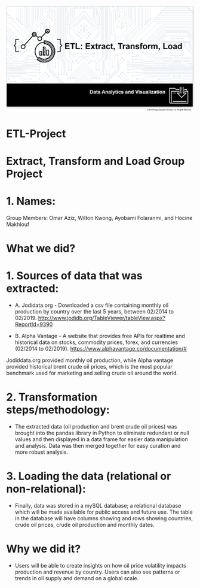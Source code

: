 ![etl.png](etl.PNG)



# ETL-Project

# Extract, Transform and Load Group Project

# 1. Names:

Group Members: Omar Aziz, Wilton Kwong, Ayobami Folaranmi, and Hocine Makhlouf 




# What we did?

# 1. Sources of data that was extracted:

* A. Jodidata.org - Downloaded a csv file containing monthly oil production by country over the last 5 years, between 02/2014 to 02/2019. http://www.jodidb.org/TableViewer/tableView.aspx?ReportId=9390

* B. Alpha Vantage - A website that provides free APIs for realtime and historical data on stocks, commodity prices, forex, and currencies (02/2014 to 02/2019).
https://www.alphavantage.co/documentation/#

Jodiddata.org provided monthly oil production, while Alpha vantage provided historical brent crude oil prices, which is the most popular benchmark used for marketing and selling crude oil around the world.

# 2. Transformation steps/methodology:

* The extracted data (oil production and brent crude oil prices) was brought into the pandas library in Python to eliminate redundant or null values and then displayed in a data frame for easier data manipulation and analysis. Data was then merged together for easy curation and more robust analysis.

# 3. Loading the data (relational or non-relational):  

* Finally, data was stored in a mySQL database; a relational database which will be made available for public access and future use. The table in the database will have columns showing and rows showing countries, crude oil prices, crude oil production and monthly dates.  

# Why we did it?

* Users will be able to create insights on how oil price volatility impacts production and revenue by country.
Users can also see patterns or trends in oil supply and demand on a global scale. 


